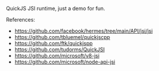 QuickJS JSI runtime, just a demo for fun.

References:

* https://github.com/facebook/hermes/tree/main/API/jsi/jsi
* https://github.com/tbluemel/quickjscpp
* https://github.com/ftk/quickjspp
* https://github.com/tudorms/QuickJSI
* https://github.com/microsoft/v8-jsi
* https://github.com/microsoft/node-api-jsi
